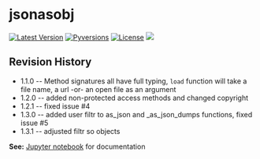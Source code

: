# jsonasobj
[![Latest Version](https://img.shields.io/pypi/pyversions/jsonasobj.svg)](https://pypi.python.org/pypi/jsonasobj)
[![Pyversions](https://img.shields.io/pypi/v/jsonasobj.svg)](https://pypi.python.org/pypi/jsonasobj) 
[![License](https://pypip.in/license/jsonasobj/badge.svg)](https://pypi.python.org/pypi/jsonasobj/)
![](https://github.com/hsolbrig/jsonasobj/workflows/Build/badge.svg)

## Revision History
* 1.1.0 -- Method signatures all have full typing, `load` function will take a file name, a url -or- an open file as an argument 
* 1.2.0 -- added non-protected access methods and changed copyright
* 1.2.1 -- fixed issue #4
* 1.3.0 -- added user filtr to as_json and _as_json_dumps functions, fixed issue #5
* 1.3.1 -- adjusted filtr so objects 

**See:** [Jupyter notebook](notebooks/readme.ipynb) for documentation

